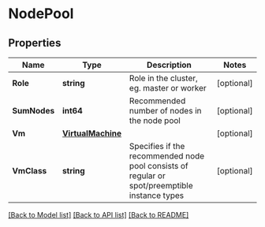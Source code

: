 # NodePool

## Properties

Name | Type | Description | Notes
------------ | ------------- | ------------- | -------------
**Role** | **string** | Role in the cluster, eg. master or worker | [optional] 
**SumNodes** | **int64** | Recommended number of nodes in the node pool | [optional] 
**Vm** | [**VirtualMachine**](VirtualMachine.md) |  | [optional] 
**VmClass** | **string** | Specifies if the recommended node pool consists of regular or spot/preemptible instance types | [optional] 

[[Back to Model list]](../README.md#documentation-for-models) [[Back to API list]](../README.md#documentation-for-api-endpoints) [[Back to README]](../README.md)



